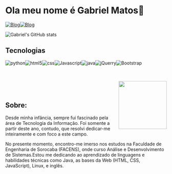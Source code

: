 # Ola meu nome é Gabriel Matos👋

[![Blog](https://img.shields.io/badge/LinkedIn-0077B5?style=for-the-badge&logo=linkedin&logoColor=white)](https://www.linkedin.com/in/gabrielmatosdev/)[![Blog](https://img.shields.io/badge/Instagram-E4405F?style=for-the-badge&logo=instagram&logoColor=white)](https://www.instagram.com/gabzmatz/)

![Gabriel's GitHub stats](https://github-readme-stats.vercel.app/api?username=GabzMatz&show_icons=true&theme=tokyonight)

## Tecnologias
<div style="display:inline block">


<img align="center" alt="python" src="https://img.shields.io/badge/Python-3776AB?style=for-the-badge&logo=python&logoColor=white"><img align="center" alt="html5" src="https://img.shields.io/badge/HTML5-E34F26?style=for-the-badge&logo=html5&logoColor=white"><img align="center" alt="css" src="https://img.shields.io/badge/CSS3-1572B6?style=for-the-badge&logo=css3&logoColor=white"><img align="center" alt="Javascript" src="https://img.shields.io/badge/JavaScript-F7DF1E?style=for-the-badge&logo=javascript&logoColor=black"><img align="center" alt="java" src="https://img.shields.io/badge/Java-ED8B00?style=for-the-badge&logo=openjdk&logoColor=white"><img align="center" alt="jQuerry" src="https://img.shields.io/badge/jquery-%230769AD.svg?style=for-the-badge&logo=jquery&logoColor=white"><img align="center" alt="Bootstrap" src="https://img.shields.io/badge/bootstrap-%238511FA.svg?style=for-the-badge&logo=bootstrap&logoColor=white">

</div>
<br><br>
<img align="right" height="150" src="https://cdn.dribbble.com/users/22930/screenshots/3754176/media/3aa409bd5550246d63249d85392bca9a.gif"  />
<br><br>

<h2>Sobre:</h2>
    <p>
    Desde minha infância, sempre fui fascinado pela área de Tecnologia da Informação. Foi somente a partir deste ano, contudo, que resolvi dedicar-me inteiramente e com foco a este campo.
    </p>    
    <p>    
    No presente momento, encontro-me imerso nos estudos na Faculdade de Engenharia de Sorocaba (FACENS), onde curso Análise e Desenvolvimento de Sistemas.Estou me dedicando ao aprendizado de linguagens e habilidades técnicas como Java, as bases da Web (HTML, CSS, JavaScript), Linux, e inglês.
    </p>



